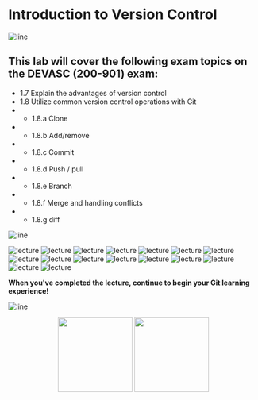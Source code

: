 # Introduction to Version Control
![line](../assets/banner.png)

## This lab will cover the following exam topics on the DEVASC (200-901) exam:

- 1.7 Explain the advantages of version control
- 1.8 Utilize common version control operations with Git
- - 1.8.a Clone
- - 1.8.b Add/remove
- - 1.8.c Commit
- - 1.8.d Push / pull
- - 1.8.e Branch
- - 1.8.f Merge and handling conflicts
- - 1.8.g diff

![line](../assets/banner.png)

![lecture](lecture/01-advantages.png)
![lecture](lecture/02-git-intro.png)
![lecture](lecture/03-git-status.png)
![lecture](lecture/04-git-staging.png)
![lecture](lecture/05-git-commit.png)
![lecture](lecture/06-git-log.png)
![lecture](lecture/07-git-diff.png)
![lecture](lecture/08-git-clone.png)
![lecture](lecture/09-git-pull.png)
![lecture](lecture/10-git-push.png)
![lecture](lecture/11-git-branches.png)
![lecture](lecture/12-git-branch.png)
![lecture](lecture/13-git-checkout.png)
![lecture](lecture/14-git-merge.png)
![lecture](lecture/15-merge-conflict.png)
![lecture](lecture/16-resolve-conflict.png)

**When you've completed the lecture, continue to begin your Git learning experience!**

![line](../assets/banner.png)

<p align="center">
<a href="../02-intro-python/8.md"><img src="../assets/previous.png" width="150px"></a>
<a href="2-gitlab_repo.md"><img src="../assets/next.png" width="150px"></a>
</p>